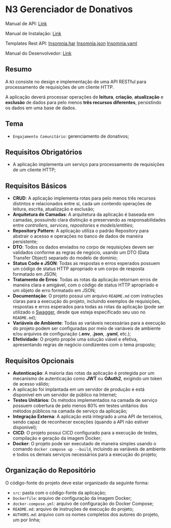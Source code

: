 # N3 Gerenciador de Donativos

Manual de API: [Link](https://github.com/hqnicolas/AjudaJaServer/blob/main/MANUAL.md)

Manual de Instalação: [Link](https://github.com/hqnicolas/AjudaJaServer/blob/main/DEVELOP.md#manual-de-implanta%C3%A7%C3%A3o-do-gerenciador-de-doativos-n3)

Templates Rest API: [Insomnia.har](https://github.com/hqnicolas/AjudaJaServer/blob/main/Insomnia.har) [Insomnia.json](https://github.com/hqnicolas/AjudaJaServer/blob/main/Insomnia.json) [Insomnia.yaml](https://github.com/hqnicolas/AjudaJaServer/blob/main/Insomnia.yaml)

Manual do Desenvolvedor:  [Link](https://github.com/hqnicolas/AjudaJaServer/blob/main/DEVELOP.md#manual-de-desenvolvimento-do-gerenciador-de-doativos-n3)

## Resumo

A `N3` consiste no design e implementação de uma API RESTful para processamento de requisições de um cliente HTTP.

A aplicação deverá processar operações de **leitura**, **criação**, **atualização** e **exclusão** de dados para pelo menos **três recursos diferentes**, persistindo os dados em uma base de dados.

## Tema

* `Engajamento Comunitário`: gerenciamento de donativos;

## Requisitos Obrigatórios

* A aplicação implementa um serviço para processamento de requisições de um cliente HTTP;

## Requisitos Básicos

* **CRUD**: A aplicação implementa rotas para pelo menos três recursos distintos e relacionados entre si, cada um contendo operações de leitura, escrita, atualização e exclusão;
* **Arquitetura de Camadas**: A arquitetura da aplicação é baseada em camadas, possuindo clara distinção e preservando as responsabilidades entre *controllers*, *services*, *repositories* e *models*/*entities*;
* **Repository Pattern**: A aplicação utiliza o padrão Repository para abstrair o acesso e operações no banco de dados de maneira persistente;
* **DTO**: Todos os dados enviados no corpo de requisições devem ser validados conforme as regras de negócio, usando um DTO (Data Transfer Object) separado do modelo de domínio;
* **Status Code e JSON**: Todas as respostas e erros esperados possuem um código de status HTTP apropriado e um corpo de resposta formatado em JSON;
* **Tratamento de Erros**: Todas as rotas da aplicação retornam erros de maneira clara e amigável, com o código de status HTTP apropriado e um objeto de erro formatado em JSON;
* **Documentação**: O projeto possui um arquivo `README.md` com instruções claras para a execução do projeto, incluindo exemplos de requisições, respostas e erros esperados para todas as rotas da aplicação (pode ser utilizado o [Swagger](https://swagger.io/), desde que esteja especificado seu uso no `README.md`);
* **Variáveis de Ambiente**: Todas as variáveis necessárias para a execução do projeto podem ser configuradas por meio de variáveis de ambiente e/ou arquivos de configuração (**.env**, **.json**, **.yaml**, etc.);
* **Efetividade**: O projeto propõe uma solução viável e efetiva, apresentando regras de negócio condizentes com o tema proposto;

## Requisitos Opcionais

* **Autenticação**: A maioria das rotas da aplicação é protegida por um mecanismo de autenticação como **JWT** ou **OAuth2**, exigindo um token de acesso válido;
* A aplicação foi implantada em um servidor de produção e está disponível em um servidor de público na Internet;
* **Testes Unitários**: Os métodos implementados na camada de serviço possuem cobertura de pelo menos 80% em testes unitários dos métodos públicos na camada de serviço da aplicação;
* **Integração Externa**: A aplicação está integrado a uma API de terceiros, sendo capaz de reconhecer exceções (quando a API não estiver disponível);
* **CICD**: O projeto possui CICD configurado para a execução de testes, compilação e geração da imagem Docker;
* **Docker**: O projeto pode ser executado de maneira simples usando o comando `docker compose up --build`, incluindo as variáveis de ambiente e todos os demais serviços necessários para a execução do projeto;

## Organização do Repositório

O código-fonte do projeto deve estar organizado da seguinte forma:

* `src`: pasta com o código-fonte da aplicação;
* `Dockerfile`: arquivo de configuração da imagem Docker;
* `docker-compose.yml`: arquivo de configuração do Docker Compose;
* `README.md`: arquivo de instruções de execução do projeto;
* `AUTHORS.md`: arquivo com os nomes completos dos autores do projeto, um por linha;